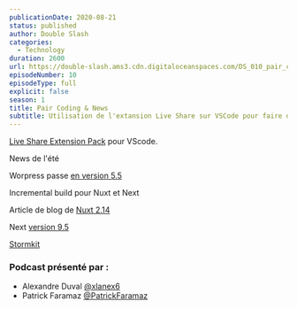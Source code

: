 ```yaml
---
publicationDate: 2020-08-21
status: published
author: Double Slash
categories:
  - Technology
duration: 2600
url: https://double-slash.ams3.cdn.digitaloceanspaces.com/DS_010_pair_coding.mp3
episodeNumber: 10
episodeType: full
explicit: false
season: 1
title: Pair Coding & News
subtitle: Utilisation de l'extansion Live Share sur VSCode pour faire du pair-coding a distance. On parle aussi des actualités de web de cete é†é.
---
```


[Live Share Extension Pack](https://marketplace.visualstudio.com/items?itemName=MS-vsliveshare.vsliveshare-pack) pour VScode.

News de l'été

Worpress passe [en version 5.5](https://www.notion.so/doubleslash/10-Pair-Coding-distance-522c3919e47e42edba626a5d67ca3f73#74725703a65a4e6594ced70a3e0180e4)

Incremental build pour Nuxt et Next

Article de blog de [Nuxt 2.14](https://nuxtjs.org/blog/nuxt-static-improvements)  

Next [version 9.5](https://nextjs.org/blog/next-9-5#stable-incremental-static-regeneration)

[Stormkit](https://www.stormkit.io/)

### Podcast présenté par :

- Alexandre Duval [@xlanex6](https://twitter.com/xlanex6)
- Patrick Faramaz [@PatrickFaramaz](https://twitter.com/PatrickFaramaz)
